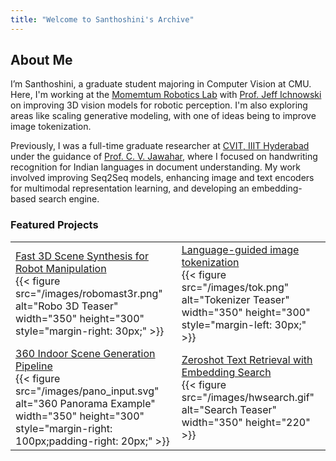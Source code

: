 ```yaml
---
title: "Welcome to Santhoshini's Archive"
---
```

<!-- [//]: ![Profile Picture](images/profile.jpg) -->

## About Me
I’m Santhoshini, a graduate student majoring in Computer Vision at CMU. Here, I'm working at the [Momemtum Robotics Lab](https://github.com/momentum-robotics-lab) with [Prof. Jeff Ichnowski](https://ichnow.ski/) on improving 3D vision models for robotic perception. I'm also exploring areas like scaling generative modeling, with one of ideas being to improve image tokenization. 


Previously, I was a full-time graduate researcher at [CVIT, IIIT Hyderabad](https://cvit.iiit.ac.in/) under the guidance of [Prof. C. V. Jawahar](https://scholar.google.com/citations?user=U9dH-DoAAAAJ&hl=en), where I focused on handwriting recognition for Indian languages in document understanding. My work involved improving Seq2Seq models, enhancing image and text encoders for multimodal representation learning, and developing an embedding-based search engine. 

### Featured Projects
|  |  |
|--|--|
| [Fast 3D Scene Synthesis for Robot Manipulation](/posts/mast3r/) <br> {{< figure src="/images/robomast3r.png" alt="Robo 3D Teaser" width="350" height="300" style="margin-right: 30px;" >}}| [Language-guided image tokenization](/posts/imtok/) <br> {{< figure src="/images/tok.png" alt="Tokenizer Teaser" width="350" height="300" style="margin-left: 30px;" >}} |
| [360 Indoor Scene Generation Pipeline](/pdfs/PanoFusion.pdf) <br> {{< figure src="/images/pano_input.svg" alt="360 Panorama Example" width="350" height="300" style="margin-right: 100px;padding-right: 20px;" >}} | [Zeroshot Text Retrieval with Embedding Search](https://cvit.iiit.ac.in/research/projects/cvit-projects/hw-search) <br> {{< figure src="/images/hwsearch.gif" alt="Search Teaser" width="350" height="220" >}}|

<!-- -->    

<!-- - **[Real-time 3D Scene Synthesis for Robotic Manipulation](/posts/mast3r/)**

Optimizing 3D transformer models to output point clouds of dynamic scenes 

{{< figure src="/images/robomast3r.png" alt="Robo 3D Teaser" width="400" height="300" >}}

- **[Language-guided image tokenization](/posts/imtok/)**

Improving ViT based image tokenizers to scale generation of images.
{{< figure src="/images/tok.png" alt="Tokenizer Teaser" width="400" height="300" >}}


- **[360 Indoor Scene Generation Pipeline](/pdfs/PanoFusion.pdf)** 

Image synthesis of real-world 360 panorama images using 3D object generation and optimal furniture placement algorithms.

{{< figure src="/images/pano_input.svg" alt="360 Panorama Example" width="400" height="300" style="display: inline-block;">}}


- **[Zeroshot Text Retrieval with Embedding Search](https://cvit.iiit.ac.in/research/projects/cvit-projects/hw-search)** 

A zero-shot search engine for handwritten collections.
{{< figure src="/images/hwsearch.gif" alt="Search Teaser" width="400" height="300" style="display: inline-block;">}}

 -->


